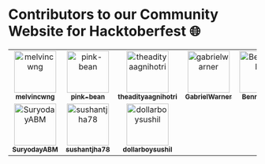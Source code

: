 <h1> Contributors to our Community Website for Hacktoberfest 🌐</h1>

<!-- CONTRIBUTORS.md START -->
<!--
  Each <tr></tr> element contains MAX 6 <td></td> elements.
  Please begin with a new <tr></tr> element if the previous one is already full.
-->

<table>
  <tbody>
    <tr>
      <td align="center">
          <a href="https://github.com/melvincwng" target="_blank" rel="noopener noreferrer">
              <img
                src="https://avatars.githubusercontent.com/u/77479885?v=4"
                width="85"
                alt="melvincwng"
              />
              <br />
              <sub><b>melvincwng</b></sub>
          </a>
      </td>
      <td align="center">
          <a href="https://github.com/pink-bean" target="_blank" rel="noopener noreferrer">
              <img
                src="https://avatars.githubusercontent.com/u/81615152?v=4"
                width="85"
                alt="pink-bean"
              />
              <br />
              <sub><b>pink-bean</b></sub>
          </a>
      </td>
      <td align="center">
          <a href="https://github.com/theadityaagnihotri" target="_blank" rel="noopener noreferrer">
              <img
                src="https://avatars.githubusercontent.com/u/95487342?v=4"
                width="85"
                alt="theadityaagnihotri"
              />
              <br />
              <sub><b>theadityaagnihotri</b></sub>
          </a>
      </td>
      <td align="center">
        <a href="https://github.com/GabrielWarner" target="_blank" rel="noopener noreferrer">
          <img
            src="https://avatars.githubusercontent.com/u/98490756?v=4"
            width="85"
            alt="gabrielwarner"
          />
          <br />
          <sub><b>GabrielWarner</b></sub>
        </a>
      </td>
      <td align="center">
        <a href="https://github.com/Bennykillua" target="_blank" rel="noopener noreferrer">
          <img
            src="https://avatars.githubusercontent.com/u/67695793?v=4"
            width="85"
            alt="Bennykillua"
          />
          <br />
          <sub><b>Bennykillua</b></sub>
        </a>
      </td>
      <td align="center">
        <a href="https://github.com/Mesfrum" target="_blank" rel="noopener noreferrer">
          <img
            src="https://avatars.githubusercontent.com/u/99741869?v=4"
            width="85"
            alt="Mesfrum"
          />
          <br />
          <sub><b>Mesfrum</b></sub>
        </a>
      </td>
    </tr>
    <tr>
      <td align="center">
        <a href="https://github.com/SuryodayABM" target="_blank" rel="noopener noreferrer">
          <img
            src="https://avatars.githubusercontent.com/u/133846974?v=4"
            width="85"
            alt="SuryodayABM"
          />
          <br />
          <sub><b>SuryodayABM</b></sub>
        </a>
      </td>
      <td align="center">
        <a href="https://github.com/sushantjha78" target="_blank" rel="noopener noreferrer">
          <img
            src="https://avatars.githubusercontent.com/u/64401703?v=4"
            width="85"
            alt="sushantjha78"
          />
          <br />
          <sub><b>sushantjha78</b></sub>
        </a>
      </td>
      <td align="center">
        <a href="https://github.com/dollarboysushil" target="_blank" rel="noopener noreferrer">
          <img
            src="https://avatars.githubusercontent.com/u/48991715?v=4"
            width="85"
            alt="dollarboysushil"
          />
          <br />
          <sub><b>dollarboysushil</b></sub>
        </a>
      </td>
    </tr>
  </tbody>
</table>

<!-- CONTRIBUTORS.md END -->
